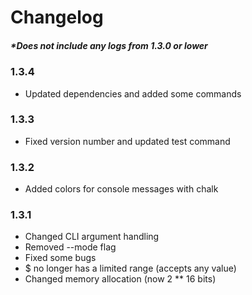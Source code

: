 # Changelog

##### \*Does not include any logs from 1.3.0 or lower

### 1.3.4

-   Updated dependencies and added some commands

### 1.3.3

-   Fixed version number and updated test command

### 1.3.2

-   Added colors for console messages with chalk

### 1.3.1

-   Changed CLI argument handling
-   Removed --mode flag
-   Fixed some bugs
-   $ no longer has a limited range (accepts any value)
-   Changed memory allocation (now 2 \*\* 16 bits)
